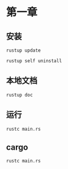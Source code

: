 <link rel="stylesheet" type="text/css" href="../auto.css" />

# 第一章

## 安装
```shell
rustup update
```

```
rustup self uninstall
```

## 本地文档
```
rustup doc
```

## 运行
```
rustc main.rs
```

## cargo

```
rustc main.rs
```